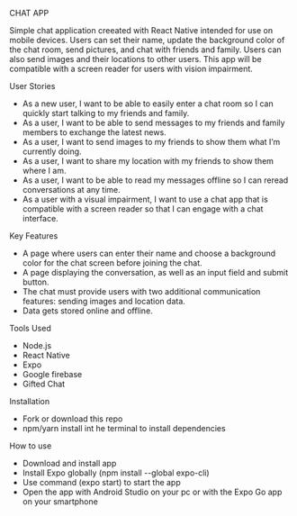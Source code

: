 CHAT APP

Simple chat application creeated with React Native intended for use on mobile devices. Users can set their name, update the background color of the chat room, send pictures, and chat with friends and family. Users can also send images and their locations to other users. This app will be compatible with a screen reader for users with vision impairment.

User Stories

- As a new user, I want to be able to easily enter a chat room so I can quickly start talking to my
  friends and family.
- As a user, I want to be able to send messages to my friends and family members to exchange
  the latest news.
- As a user, I want to send images to my friends to show them what I’m currently doing.
- As a user, I want to share my location with my friends to show them where I am.
- As a user, I want to be able to read my messages offline so I can reread conversations at any
  time.
- As a user with a visual impairment, I want to use a chat app that is compatible with a screen
  reader so that I can engage with a chat interface.

Key Features

- A page where users can enter their name and choose a background color for the chat screen
  before joining the chat.
- A page displaying the conversation, as well as an input field and submit button.
- The chat must provide users with two additional communication features: sending images
  and location data.
- Data gets stored online and offline.

Tools Used

- Node.js
- React Native
- Expo
- Google firebase
- Gifted Chat

Installation

- Fork or download this repo
- npm/yarn install int he terminal to install dependencies

How to use

- Download and install app
- Install Expo globally (npm install --global expo-cli)
- Use command (expo start) to start the app
- Open the app with Android Studio on your pc or with the Expo Go app on your smartphone
